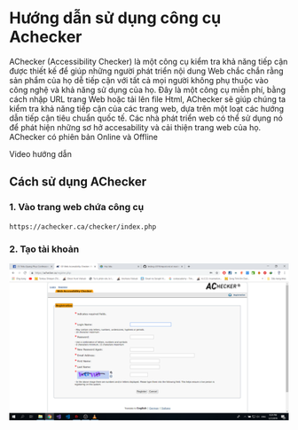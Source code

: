 # Hướng dẫn sử dụng công cụ Achecker 
AChecker (Accessibility Checker) là một công cụ kiểm tra khả năng tiếp cận được thiết kế để giúp những người phát triển nội dung Web chắc chắn rằng sản phẩm của họ dễ tiếp cận với tất cả mọi người không phụ thuộc vào công nghệ và khả năng sử dụng của họ.
Đây là một công cụ miễn phí, bằng cách nhập URL trang Web hoặc tải lên file Html, AChecker sẽ giúp chúng ta kiểm tra khả năng tiếp cận của các trang web, dựa trên một loạt các hướng dẫn tiếp cận  tiêu chuẩn quốc tế.
Các nhà phát triển web có thể sử dụng nó để phát hiện những sơ hở accesability và cải thiện trang web của họ.
AChecker có phiên bản Online và Offline

Video hướng dẫn

## Cách sử dụng AChecker
### 1. Vào trang web chứa công cụ
```
https://achecker.ca/checker/index.php
```
### 2. Tạo tài khoản 
![](registration.png)
